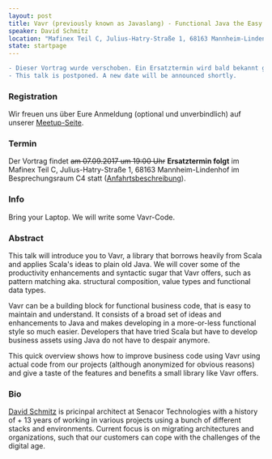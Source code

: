 ```yaml
---
layout: post
title: Vavr (previously known as Javaslang) - Functional Java the Easy Way 
speaker: David Schmitz
location: "Mafinex Teil C, Julius-Hatry-Straße 1, 68163 Mannheim-Lindenhof" 
state: startpage
---
```

```diff
- Dieser Vortrag wurde verschoben. Ein Ersatztermin wird bald bekannt gegeben.
- This talk is postponed. A new date will be announced shortly.
```

### Registration

Wir freuen uns über Eure Anmeldung (optional und unverbindlich) auf unserer [Meetup-Seite](https://www.meetup.com/de-DE/mannheim-java-usergroup/events/239102697/).

### Termin

Der Vortrag findet ~~am 07.09.2017 um 19:00 Uhr~~ **Ersatztermin folgt** im Mafinex Teil C, Julius-Hatry-Straße 1, 68163 Mannheim-Lindenhof im Besprechungsraum C4 statt ([Anfahrtsbeschreibung](http://www.mafinex.de/wp-content/uploads/2013/08/Verkehrsfuehrung_2-BA_ab-Sommer-2013.pdf)).

### Info

Bring your Laptop. We will write some Vavr-Code.

### Abstract

This talk will introduce you to Vavr, a library that borrows heavily from Scala and applies Scala's ideas to plain old Java. We will cover some of the productivity enhancements and syntactic sugar that Vavr offers, such as pattern matching aka. structural composition, value types and functional data types.

Vavr can be a building block for functional business code, that is easy to maintain and understand. It consists of a broad set of ideas and enhancements to Java and makes developing in a more-or-less functional style so much easier. Developers that have tried Scala but have to develop business assets using Java do not have to despair anymore.

This quick overview shows how to improve business code using Vavr using actual code from our projects (although anonymized for obvious reasons) and give a taste of the features and benefits a small library like Vavr offers.

### Bio

[David Schmitz](https://twitter.com/koenighotze) is pricinpal architect at Senacor Technologies with a history of + 13 years of working in various projects using a bunch of different stacks and environments. Current focus is on migrating architectures and organizations, such that our customers can cope with the challenges of the digital age.
